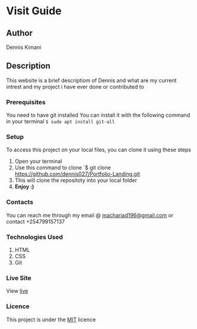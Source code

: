 # Visit Guide
## Author
Dennis Kimani
## Description
This website is a brief descriptiom of Dennis and what are my current intrest and my project i have ever done or contributed to
### Prerequisites
You need to have git installed
You can install it with the following command in your terminal
`$ sudo apt install git-all`
### Setup
To access this project on your local files, you can clone it using these steps
1. Open your terminal
1. Use this command to clone `$ git clone https://github.com/dennis027/Portfolio-Landing.git
1. This will clone the repositoty into your local folder
1. __Enjoy :)__
### Contacts
You can reach me through my email @ machariad196@gmail.com or contact +254799157137
### Technologies Used
1. HTML
1. CSS
1. Git
### Live Site
View [live](https://dennis027.github.io/Portfolio-Landing/)
### Licence
This project is under the  [MIT](LICENSE) licence